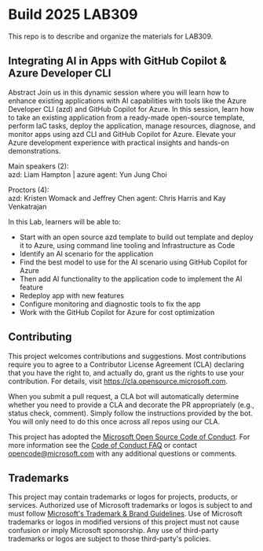 # Build 2025 LAB309

This repo is to describe and organize the materials for LAB309.

## Integrating AI in Apps with GitHub Copilot & Azure Developer CLI 

Abstract 
Join us in this dynamic session where you will learn how to enhance existing applications with AI capabilities with tools like the Azure Developer CLI (azd) and GitHub Copilot for Azure. In this session, learn how to take an existing application from a ready-made open-source template, perform IaC tasks, deploy the application, manage resources, diagnose, and monitor apps using azd CLI and GitHub Copilot for Azure. Elevate your Azure development experience with practical insights and hands-on demonstrations. 

Main speakers (2):  
azd: Liam Hampton | azure agent: Yun Jung Choi 

Proctors (4):  
azd: Kristen Womack and Jeffrey Chen 
agent: Chris Harris and Kay Venkatrajan 

In this Lab, learners will be able to: 
- Start with an open source azd template to build out template and deploy it to Azure, using command line tooling and Infrastructure as Code 
- Identify an AI scenario for the application 
- Find the best model to use for the AI scenario using GitHub Copilot for Azure  
- Then add AI functionality to the application code to implement the AI feature 
- Redeploy app with new features 
- Configure monitoring and diagnostic tools to fix the app  
- Work with the GitHub Copilot for Azure for cost optimization 

## Contributing

This project welcomes contributions and suggestions.  Most contributions require you to agree to a
Contributor License Agreement (CLA) declaring that you have the right to, and actually do, grant us
the rights to use your contribution. For details, visit https://cla.opensource.microsoft.com.

When you submit a pull request, a CLA bot will automatically determine whether you need to provide
a CLA and decorate the PR appropriately (e.g., status check, comment). Simply follow the instructions
provided by the bot. You will only need to do this once across all repos using our CLA.

This project has adopted the [Microsoft Open Source Code of Conduct](https://opensource.microsoft.com/codeofconduct/).
For more information see the [Code of Conduct FAQ](https://opensource.microsoft.com/codeofconduct/faq/) or
contact [opencode@microsoft.com](mailto:opencode@microsoft.com) with any additional questions or comments.

## Trademarks

This project may contain trademarks or logos for projects, products, or services. Authorized use of Microsoft 
trademarks or logos is subject to and must follow 
[Microsoft's Trademark & Brand Guidelines](https://www.microsoft.com/en-us/legal/intellectualproperty/trademarks/usage/general).
Use of Microsoft trademarks or logos in modified versions of this project must not cause confusion or imply Microsoft sponsorship.
Any use of third-party trademarks or logos are subject to those third-party's policies.
